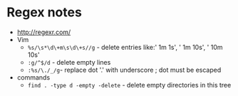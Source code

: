 # Regex notes
* http://regexr.com/
* Vim
  * `%s/\s*\d\+m\s\d\+s//g` - delete entries like:' 1m 1s', ' 1m 10s', ' 10m 10s'
  * `:g/^$/d` - delete empty lines
  * `:%s/\./_/g`- replace dot '.' with underscore ; dot must be escaped
* commands
  * `find . -type d -empty -delete` - delete empty directories in this tree
